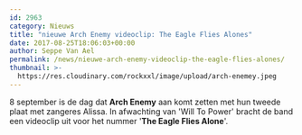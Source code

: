 ```yaml
---
id: 2963
category: Nieuws
title: "nieuwe Arch Enemy videoclip: The Eagle Flies Alones"
date: 2017-08-25T18:06:03+00:00
author: Seppe Van Ael
permalink: /news/nieuwe-arch-enemy-videoclip-the-eagle-flies-alones/
thumbnail: >-
  https://res.cloudinary.com/rockxxl/image/upload/arch-enemey.jpeg
---
```

8 september is de dag dat **Arch Enemy** aan komt zetten met hun tweede plaat met zangeres Alissa. In afwachting van 'Will To Power' bracht de band een videoclip uit voor het nummer '**The Eagle Flies Alone**'.
